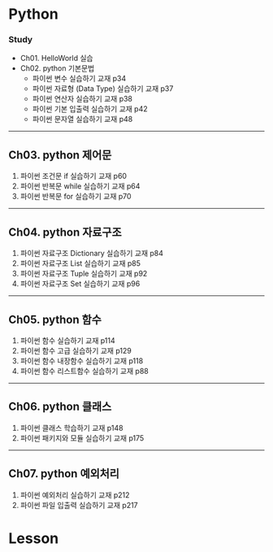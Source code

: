 # Python
### Study
* Ch01. HelloWorld 실습
* Ch02. python 기본문법
  - 파이썬 변수 실습하기 교재 p34
  - 파이썬 자료형 (Data Type) 실습하기 교재 p37
  - 파이썬 연산자 실습하기 교재 p38
  - 파이썬 기본 입출력 실습하기 교재 p42
  - 파이썬 문자열 실습하기 교재 p48
---
## Ch03. python 제어문
1. 파이썬 조건문 if 실습하기 교재 p60
2. 파이썬 반복문 while 실습하기 교재 p64
3. 파이썬 반복문 for 실습하기 교재 p70
---
## Ch04. python 자료구조
1. 파이썬 자료구조 Dictionary 실습하기 교재 p84
2. 파이썬 자료구조 List 실습하기 교재 p85
3. 파이썬 자료구조 Tuple 실습하기 교재 p92
4. 파이썬 자료구조 Set 실습하기 교재 p96
---
## Ch05. python 함수
1. 파이썬 함수 실습하기 교재 p114
2. 파이썬 함수 고급 실습하기 교재 p129
3. 파이썬 함수 내장함수 실습하기 교재 p118
4. 파이썬 함수 리스트함수 실습하기 교재 p88

---
## Ch06. python 클래스
1. 파이썬 클래스 학습하기 교재 p148
2. 파이썬 패키지와 모듈 실습하기 교재 p175
---
## Ch07. python 예외처리
1. 파이썬 예외처리 실습하기 교재 p212
2. 파이썬 파일 입출력 실습하기 교재 p217

# Lesson
